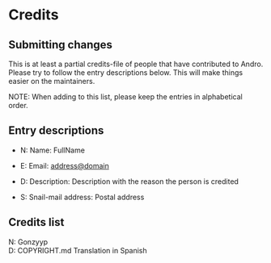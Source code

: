 <!-- SPDX-License-Identifier: MIT -->

# Credits

## Submitting changes

This is at least a partial credits-file of people that have contributed to Andro.
Please try to follow the entry descriptions below. This will make things easier on the maintainers.

NOTE: When adding to this list, please keep the entries in alphabetical order.

## Entry descriptions

- N: Name: FullName

- E: Email: <address@domain>

- D: Description: Description with the reason the person is credited

- S: Snail-mail address: Postal address

## Credits list

N: Gonzyyp  
D: COPYRIGHT.md Translation in Spanish